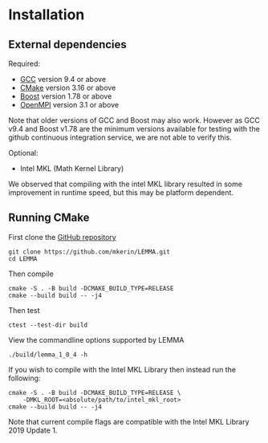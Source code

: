 # Installation

## External dependencies
Required:

- [GCC](https://gcc.gnu.org/) version 9.4 or above
- [CMake](https://cmake.org/) version 3.16 or above
- [Boost](https://www.boost.org/) version 1.78 or above
- [OpenMPI](https://www.open-mpi.org/) version 3.1 or above

Note that older versions of GCC and Boost may also work. However as GCC v9.4 and Boost v1.78 are the minimum versions available for testing with the github continuous integration service, we are not able to verify this.

Optional:

- Intel MKL (Math Kernel Library)

We observed that compiling with the intel MKL library resulted in some improvement in runtime speed, but this may be platform dependent.

## Running CMake
First clone the [GitHub repository](https://github.com/mkerin/LEMMA)
```
git clone https://github.com/mkerin/LEMMA.git
cd LEMMA
```
Then compile
```
cmake -S . -B build -DCMAKE_BUILD_TYPE=RELEASE
cmake --build build -- -j4
```
Then test
```
ctest --test-dir build
```

View the commandline options supported by LEMMA
```
./build/lemma_1_0_4 -h
```


If you wish to compile with the Intel MKL Library then instead run the following:
```
cmake -S . -B build -DCMAKE_BUILD_TYPE=RELEASE \
    -DMKL_ROOT=<absolute/path/to/intel_mkl_root>
cmake --build build -- -j4
```
Note that current compile flags are compatible with the Intel MKL Library 2019 Update 1.
